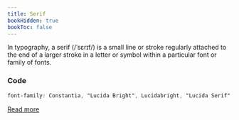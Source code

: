 ```yaml
---
title: Serif
bookHidden: true
bookToc: false
---
```


In typography, a serif (/ˈsɛrɪf/) is a small line or stroke regularly attached to the end of a larger stroke in a letter or symbol within a particular font or family of fonts.

### Code

```css
font-family: Constantia, "Lucida Bright", Lucidabright, "Lucida Serif", Lucida, "DejaVu Serif", "Bitstream Vera Serif", "Liberation Serif", Georgia, serif;
```

<a class="link_button_forward" href="https://en.wikipedia.org/wiki/Serif" target="_blank"><span>Read more</span></a>